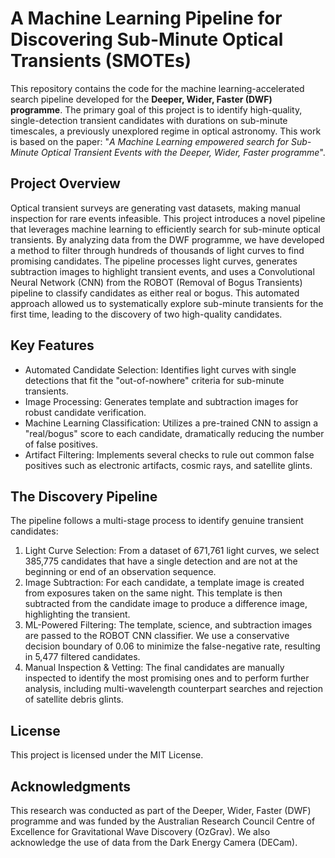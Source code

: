 # A Machine Learning Pipeline for Discovering Sub-Minute Optical Transients (SMOTEs)
This repository contains the code for the machine learning-accelerated search pipeline developed for the **Deeper, Wider, Faster (DWF) programme**. The primary goal of this project is to identify high-quality, single-detection transient candidates with durations on sub-minute timescales, a previously unexplored regime in optical astronomy.
This work is based on the paper: "_A Machine Learning empowered search for Sub-Minute Optical Transient Events with the Deeper, Wider, Faster programme_".

## Project Overview
Optical transient surveys are generating vast datasets, making manual inspection for rare events infeasible. This project introduces a novel pipeline that leverages machine learning to efficiently search for sub-minute optical transients. By analyzing data from the DWF programme, we have developed a method to filter through hundreds of thousands of light curves to find promising candidates.
The pipeline processes light curves, generates subtraction images to highlight transient events, and uses a Convolutional Neural Network (CNN) from the ROBOT (Removal of Bogus Transients) pipeline to classify candidates as either real or bogus. This automated approach allowed us to systematically explore sub-minute transients for the first time, leading to the discovery of two high-quality candidates.

## Key Features
 * Automated Candidate Selection: Identifies light curves with single detections that fit the "out-of-nowhere" criteria for sub-minute transients.
 * Image Processing: Generates template and subtraction images for robust candidate verification.
 * Machine Learning Classification: Utilizes a pre-trained CNN to assign a "real/bogus" score to each candidate, dramatically reducing the number of false positives.
 * Artifact Filtering: Implements several checks to rule out common false positives such as electronic artifacts, cosmic rays, and satellite glints.

## The Discovery Pipeline
The pipeline follows a multi-stage process to identify genuine transient candidates:
1. Light Curve Selection: From a dataset of 671,761 light curves, we select 385,775 candidates that have a single detection and are not at the beginning or end of an observation sequence.
2. Image Subtraction: For each candidate, a template image is created from exposures taken on the same night. This template is then subtracted from the candidate image to produce a difference image, highlighting the transient.
3. ML-Powered Filtering: The template, science, and subtraction images are passed to the ROBOT CNN classifier. We use a conservative decision boundary of 0.06 to minimize the false-negative rate, resulting in 5,477 filtered candidates.
4. Manual Inspection & Vetting: The final candidates are manually inspected to identify the most promising ones and to perform further analysis, including multi-wavelength counterpart searches and rejection of satellite debris glints.

## License
This project is licensed under the MIT License.

## Acknowledgments
This research was conducted as part of the Deeper, Wider, Faster (DWF) programme and was funded by the Australian Research Council Centre of Excellence for Gravitational Wave Discovery (OzGrav). We also acknowledge the use of data from the Dark Energy Camera (DECam).

